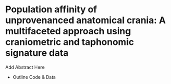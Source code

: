 # Population affinity of unprovenanced anatomical crania: A multifaceted approach using craniometric and taphonomic signature data

Add Abstract Here

- Outline Code & Data
